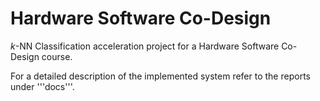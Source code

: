 # Hardware Software Co-Design

$k$-NN Classification acceleration project for a Hardware Software Co-Design course.

For a detailed description of the implemented system refer to the reports under '''docs'''.